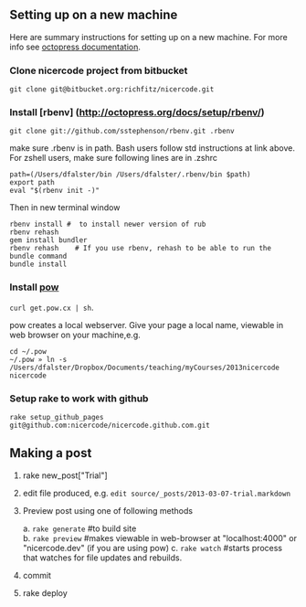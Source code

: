 
## Setting up on a new machine ##

Here are summary instructions for setting up on a new machine. For more info see [octopress documentation](http://octopress.org/docs/setup/).

### Clone nicercode project from bitbucket ###
`git clone git@bitbucket.org:richfitz/nicercode.git`

### Install [rbenv] (http://octopress.org/docs/setup/rbenv/) ###

`git clone git://github.com/sstephenson/rbenv.git .rbenv`

make sure .rbenv is in path. Bash users follow std instructions at link above. For zshell users, make sure following lines are in .zshrc 

    path=(/Users/dfalster/bin /Users/dfalster/.rbenv/bin $path)
    export path
    eval "$(rbenv init -)" 


Then in new terminal window

    rbenv install #  to install newer version of rub
    rbenv rehash
    gem install bundler
    rbenv rehash    # If you use rbenv, rehash to be able to run the bundle command
    bundle install

### Install [pow](http://pow.cx/) ###
`curl get.pow.cx | sh`. 

pow creates a local webserver.  Give your page a local name, viewable in web browser on your machine,e.g. 

    cd ~/.pow
    ~/.pow » ln -s /Users/dfalster/Dropbox/Documents/teaching/myCourses/2013nicercode nicercode

### Setup rake to work with github ###
    rake setup_github_pages 
    git@github.com:nicercode/nicercode.github.com.git



## Making a post ##
1. rake new_post\["Trial"\]   
2. edit file produced, e.g. `edit source/_posts/2013-03-07-trial.markdown`
3. Preview post using one of following methods

	a. `rake generate` #to build site  
	b. `rake preview` #makes viewable in web-browser at "localhost:4000" or "nicercode.dev" (if you are using pow)
	c. `rake watch` #starts process that watches for file updates and rebuilds. 

4. commit
5. rake deploy

